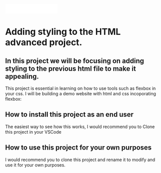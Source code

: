 ![A README PHOTOOO](images/logo.png)

# Adding styling to the HTML advanced project.

## In this project we will be focusing on adding styling to the previous html file to make it appealing.

This project is essential in learning on how to use tools such as flexbox in your css. I will be building a demo website with 
html and css incoporating flexbox:

## How to install this project as an end user

The easiest way to see how this works, I would recommend you to Clone this project in your VSCode

## How to use this project for your own purposes

I would recommend you to clone this project and rename it to modify and use it for your own purposes.


